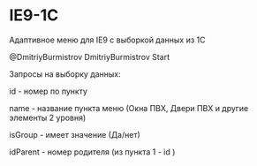 # IE9-1C
Адаптивное меню для IE9 с выборкой данных из 1С

@DmitriyBurmistrov
DmitriyBurmistrov Start

Запросы на выборку данных:

id - номер по пункту

name - название пункта меню (Окна ПВХ, Двери ПВХ и другие элементы 2 уровня)

isGroup - имеет значение (Да/нет) 

idParent - номер родителя (из пункта 1 - id )



